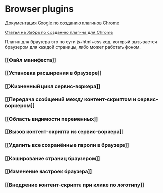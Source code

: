 # Browser plugins

[Документация Google по созданию плагинов Chrome](https://developer.chrome.com/docs/extensions/mv3/getstarted/tut-quick-reference/)

[Статья на Хабре по созданию плагина для Chrome](https://habr.com/ru/articles/703330)

Плагин для браузера это по сути js+html+css код, который вызывается браузером для каждой страницы, либо может работать фоном.

### [[Файл манифеста]]
### [[Установка расширения в браузере]]

### [[Жизненный цикл сервис-воркера]]

### [[Передача сообщений между контент-скриптом и сервис-воркером]]

### [[Область видимости переменных]]

### [[Вызов контент-скрипта из сервис-воркера]]

### [[Удалить все сохранённые пароли в браузере]]

### [[Кэширование страниц браузером]]

### [[Изменение настроек браузера]]

### [[Внедрение контент-скрипта при клике по логотипу]]